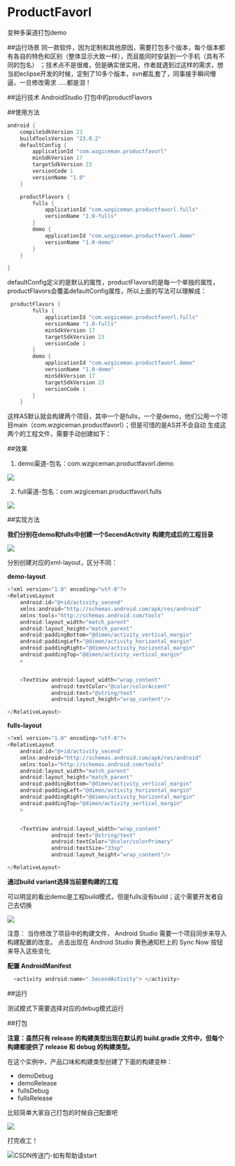 # ProductFavorl
变种多渠道打包demo

##运行场景
同一款软件，因为定制和其他原因，需要打包多个版本，每个版本都有各自的特色和区别（整体显示大致一样），而且能同时安装到一个手机（具有不同的包名）
；技术点不是很难，但是确实很实用，作者就遇到过这样的需求，想当初eclipse开发的时候，定制了10多个版本，svn都乱套了，同事接手瞬间懵逼，一旦修改需求
.....都是泪！

##运行技术
AndroidStudio 打包中的productFlavors

##使用方法
```java
android {
    compileSdkVersion 23
    buildToolsVersion "23.0.2"
    defaultConfig {
        applicationId "com.wzgiceman.productfavorl"
        minSdkVersion 17
        targetSdkVersion 23
        versionCode 1
        versionName "1.0"
    }

    productFlavors {
        fulls {
            applicationId "com.wzgiceman.productfavorl.fulls"
            versionName "1.0-fulls"
        }
        demo {
            applicationId "com.wzgiceman.productfavorl.demo"
            versionName "1.0-demo"
        }
    }

}
```
defaultConfig定义的是默认的属性，productFlavors的是每一个单独的属性，productFlavors会覆盖defaultConfig属性，所以上面的写法可以理解成：

```java
 productFlavors {
        fulls {
            applicationId "com.wzgiceman.productfavorl.fulls"
            versionName "1.0-fulls"
            minSdkVersion 17
            targetSdkVersion 23
            versionCode 1
        }
        demo {
            applicationId "com.wzgiceman.productfavorl.demo"
            versionName "1.0-demo"
            minSdkVersion 17
            targetSdkVersion 23
            versionCode 1
        }
    }
```


这样AS默认就会构建两个项目，其中一个是fulls，一个是demo，他们公用一个项目main（com.wzgiceman.productfavorl）；但是可惜的是AS并不会自动
生成这两个的工程文件，需要手动创建如下：

##效果
1. demo渠道-包名：com.wzgiceman.productfavorl.demo

![](https://github.com/wzgiceman/ProductFavorl/blob/master/gif/demo.gif)

2. full渠道-包名：com.wzgiceman.productfavorl.fulls

![](https://github.com/wzgiceman/ProductFavorl/blob/master/gif/full.gif)

##实现方法

**我们分别在demo和fulls中创建一个SecendActivity**
**构建完成后的工程目录**

![](https://github.com/wzgiceman/ProductFavorl/blob/master/gif/a1345078-1dd5-4876-8cc8-d64fc250bc1f.png)

分别创建对应的xml-layout，区分不同：

**demo-layout**

```java
<?xml version="1.0" encoding="utf-8"?>
<RelativeLayout
    android:id="@+id/activity_secend"
    xmlns:android="http://schemas.android.com/apk/res/android"
    xmlns:tools="http://schemas.android.com/tools"
    android:layout_width="match_parent"
    android:layout_height="match_parent"
    android:paddingBottom="@dimen/activity_vertical_margin"
    android:paddingLeft="@dimen/activity_horizontal_margin"
    android:paddingRight="@dimen/activity_horizontal_margin"
    android:paddingTop="@dimen/activity_vertical_margin"
    >


    <TextView android:layout_width="wrap_content"
              android:textColor="@color/colorAccent"
              android:text="@string/text"
              android:layout_height="wrap_content"/>

</RelativeLayout>

```
**fulls-layout**

```java
<?xml version="1.0" encoding="utf-8"?>
<RelativeLayout
    android:id="@+id/activity_secend"
    xmlns:android="http://schemas.android.com/apk/res/android"
    xmlns:tools="http://schemas.android.com/tools"
    android:layout_width="match_parent"
    android:layout_height="match_parent"
    android:paddingBottom="@dimen/activity_vertical_margin"
    android:paddingLeft="@dimen/activity_horizontal_margin"
    android:paddingRight="@dimen/activity_horizontal_margin"
    android:paddingTop="@dimen/activity_vertical_margin"
    >


    <TextView android:layout_width="wrap_content"
              android:text="@string/text"
              android:textColor="@color/colorPrimary"
              android:textSize="33sp"
              android:layout_height="wrap_content"/>

</RelativeLayout>
```

**通过build variant选择当前要构建的工程**

可以明显的看出demo是工程build模式，但是fulls没有build；这个需要开发者自己去切换

![](https://github.com/wzgiceman/ProductFavorl/blob/master/gif/9dbdb097-6a93-43da-b686-23b2b36b1731.png)

注意： 当你修改了项目中的构建文件， Android Studio 需要一个项目同步来导入构建配置的改变。
点击出现在 Android Studio 黄色通知栏上的 Sync Now 按钮来导入这些变化

**配置 AndroidManifest**

```java
  <activity android:name=".SecendActivity"> </activity>
```
##运行

测试模式下需要选择对应的debug模式运行

##打包

**注意：虽然只有 release 的构建类型出现在默认的 build.gradle 文件中，但每个构建都提供了 release 和 debug 的构建类型。**

在这个实例中，产品口味和构建类型创建了下面的构建变种：

* demoDebug
* demoRelease
* fullsDebug
* fullsRelease

比较简单大家自己打包的时候自己配置吧

![](https://github.com/wzgiceman/ProductFavorl/blob/master/gif/085a650c-418c-4353-a729-7679087da9aa.png)

打完收工！

![CSDN传送门-如有帮助请start](http://blog.csdn.net/wzgiceman/article/details/52808604)



